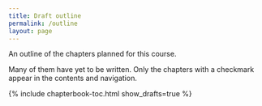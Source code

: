 ```yaml
---
title: Draft outline
permalink: /outline
layout: page
---
```


An outline of the chapters planned for this course.

Many of them have yet to be written.
Only the chapters with a checkmark appear in the contents and navigation. 

{% include chapterbook-toc.html show_drafts=true %}
